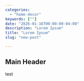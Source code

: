 ```yaml
---
categories:
  - "home-decor"
keywords: [""]
date: "2026-01-16T00:00:00-04:00"
description: "Lorem Ipsum"
title: "Lorem Ipsum"
slug: "new-post"

---
```



## Main Header

test
